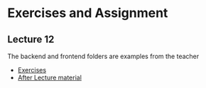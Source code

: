 # Exercises and Assignment

##  Lecture 12

The backend and frontend folders are examples from the teacher

- [Exercises](https://tx00ey87.github.io/sp2022/lecture-12/exercises)
- [After Lecture material](https://tx00ey87.github.io/sp2022/lecture-12/post-lecture)